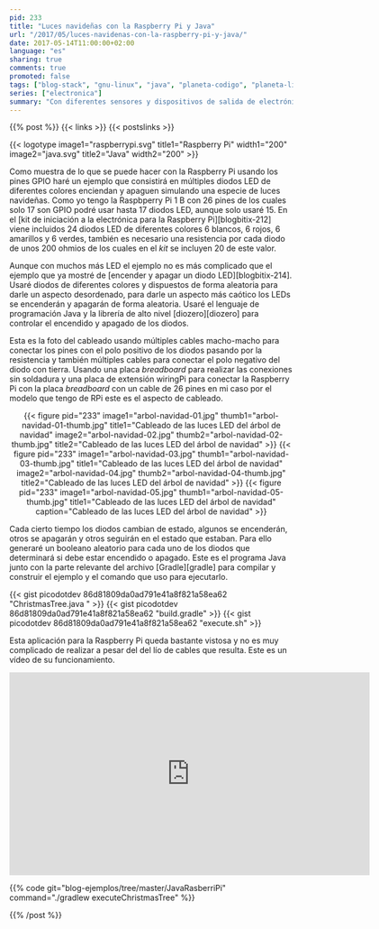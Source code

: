 ```yaml
---
pid: 233
title: "Luces navideñas con la Raspberry Pi y Java"
url: "/2017/05/luces-navidenas-con-la-raspberry-pi-y-java/"
date: 2017-05-14T11:00:00+02:00
language: "es"
sharing: true
comments: true
promoted: false
tags: ["blog-stack", "gnu-linux", "java", "planeta-codigo", "planeta-linux", "programacion"]
series: ["electronica"]
summary: "Con diferentes sensores y dispositivos de salida de electrónica se pueden realizar proyectos muy interesantes. En el siguiente usaré múltiples diodos LED que se encenderán y apagarán de forma aleatoria cada cierto tiempo. El resultado será muy vistoso y lo utilizaré cuando lleguen las fechas como luces navideñas."
---
```


{{% post %}}
{{< links >}}
{{< postslinks >}}

{{< logotype image1="raspberrypi.svg" title1="Raspberry Pi" width1="200" image2="java.svg" title2="Java" width2="200" >}}

Como muestra de lo que se puede hacer con la Raspberry Pi usando los pines GPIO haré un ejemplo que consistirá en múltiples diodos LED de diferentes colores enciendan y apaguen simulando una especie de luces navideñas. Como yo tengo la Raspbperry Pi 1 B con 26 pines de los cuales solo 17 son GPIO podré usar hasta 17 diodos LED, aunque solo usaré 15. En el [kit de iniciación a la electrónica para la Raspberry Pi][blogbitix-212] viene incluidos 24 diodos LED de diferentes colores 6 blancos, 6 rojos, 6 amarillos y 6 verdes, también es necesario una resistencia por cada diodo de unos 200 ohmios de los cuales en el _kit_ se incluyen 20 de este valor.

Aunque con muchos más LED el ejemplo no es más complicado que el ejemplo que ya mostré de [encender y apagar un diodo LED][blogbitix-214]. Usaré diodos de diferentes colores y dispuestos de forma aleatoria para darle un aspecto desordenado, para darle un aspecto más caótico los LEDs se encenderán y apagarán de forma aleatoria. Usaré el lenguaje de programación Java y la librería de alto nivel [diozero][diozero] para controlar el encendido y apagado de los diodos.

Esta es la foto del cableado usando múltiples cables macho-macho para conectar los pines con el polo positivo de los diodos pasando por la resistencia y también múltiples cables para conectar el polo negativo del diodo con tierra. Usando una placa _breadboard_ para realizar las conexiones sin soldadura y una placa de extensión wiringPi para conectar la Raspberry Pi con la placa _breadboard_ con un cable de 26 pines en mi caso por el modelo que tengo de RPi este es el aspecto de cableado.

<div class="media" style="text-align: center;">
    {{< figure pid="233"
        image1="arbol-navidad-01.jpg" thumb1="arbol-navidad-01-thumb.jpg" title1="Cableado de las luces LED del árbol de navidad"
        image2="arbol-navidad-02.jpg" thumb2="arbol-navidad-02-thumb.jpg" title2="Cableado de las luces LED del árbol de navidad" >}}
    {{< figure pid="233"
        image1="arbol-navidad-03.jpg" thumb1="arbol-navidad-03-thumb.jpg" title1="Cableado de las luces LED del árbol de navidad"
        image2="arbol-navidad-04.jpg" thumb2="arbol-navidad-04-thumb.jpg" title2="Cableado de las luces LED del árbol de navidad" >}}
    {{< figure pid="233"
        image1="arbol-navidad-05.jpg" thumb1="arbol-navidad-05-thumb.jpg" title1="Cableado de las luces LED del árbol de navidad"
        caption="Cableado de las luces LED del árbol de navidad" >}}
</div>

Cada cierto tiempo los diodos cambian de estado, algunos se encenderán, otros se apagarán y otros seguirán en el estado que estaban. Para ello generaré un booleano aleatorio para cada uno de los diodos que determinará si debe estar encendido o apagado. Este es el programa Java junto con la parte relevante del archivo [Gradle][gradle] para compilar y construir el ejemplo y el comando que uso para ejecutarlo.

{{< gist picodotdev 86d81809da0ad791e41a8f821a58ea62 "ChristmasTree.java " >}}
{{< gist picodotdev 86d81809da0ad791e41a8f821a58ea62 "build.gradle" >}}
{{< gist picodotdev 86d81809da0ad791e41a8f821a58ea62 "execute.sh" >}}

Esta aplicación para la Raspberry Pi queda bastante vistosa y no es muy complicado de realizar a pesar del del lío de cables que resulta. Este es un vídeo de su funcionamiento.

<div class="media media-video" style="text-align: center;">
  <iframe width="640" height="360" src="https://www.youtube.com/embed/F2BChbcyr5g" frameborder="0" allowfullscreen></iframe>
</div>

{{% code git="blog-ejemplos/tree/master/JavaRasberriPi" command="./gradlew executeChristmasTree" %}}

{{% /post %}}
